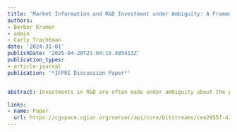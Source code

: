 ```yaml
---
title: 'Market Information and R&D Investment under Ambiguity: A Framed Artefactual Experiment with Plant Breeding Professionals'
authors:
- Berber Kramer
- admin
- Carly Trachtman
date: '2024-31-01'
publishDate: '2025-04-20T21:04:15.485413Z'
publication_types:
- article-journal
publication: '*IFPRI Discussion Paper*'


abstract: Investments in R&D are often made under ambiguity about the potential impacts of various projects. High-quality, systematic market research could help reduce that ambiguity, including in investments in agricultural research-for-development, such as plant breeding. Using an online framed artefactual experiment with a diverse sample of breeding experts working in various disciplines across the world, we ask how market information and information quality influences breeding experts’ investments in prospects with ambiguous returns, and how the quality and source of information affect willingness to pay for market information. We find that providing market information leads participants to make more prioritized (rather than diversified) decisions. However, participants do not consider differences in information quality, instead overextrapolating from noisy and biased information signals. Finally, while most participants are willing to use experimental funds to purchase market information, around half prefer lower quality information even if higher quality information is available at the same price. We conclude that prioritizing R&D projects with greater impact opportunities will require better awareness among decision-makers of quality issues in various types of market research. 

links:
- name: Paper
  url: https://cgspace.cgiar.org/server/api/core/bitstreams/cee2955f-41d8-465e-9cfe-d4adba5e44ff/content
---
```

